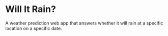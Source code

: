 # Will It Rain?

A weather prediction web app that answers whether it will rain at a specific location on a specific date.